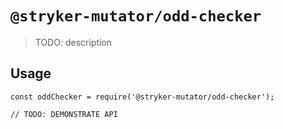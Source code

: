 # `@stryker-mutator/odd-checker`

> TODO: description

## Usage

```
const oddChecker = require('@stryker-mutator/odd-checker');

// TODO: DEMONSTRATE API
```
